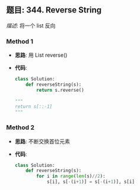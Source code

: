 ## 题目:  344. Reverse String

*描述*: 将一个 list 反向

### Method 1

- **思路**: 用 List reverse()

  

- **代码**:

  ```python
  class Solution:
      def reverseString(s):
          return s.reverse()
      
  """
  return s[::-1]
  """
  ```


### Method 2

- **思路**: 不断交换首位元素

  

- **代码**:

  ```python 
  class Solution:
      def reverseString(s):
          for i in range(len(s)//2):
              s[i], s[-(i+1)] = s[-(i+1)], s[i]
  ```

  

